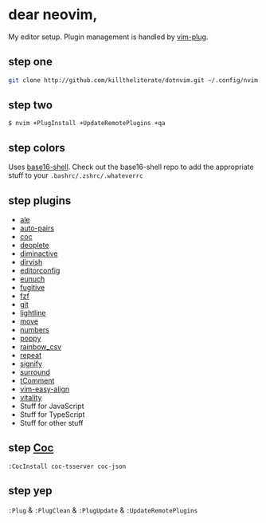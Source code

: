 # dear neovim,

My editor setup. Plugin management is handled by [vim-plug](http://github.com/junegunn/vim-plug).

## step one

```bash
git clone http://github.com/killtheliterate/dotnvim.git ~/.config/nvim
```

## step two

`$ nvim +PlugInstall +UpdateRemotePlugins +qa`

## step colors

Uses [base16-shell](https://github.com/chriskempson/base16-shell). Check out
the base16-shell repo to add the appropriate stuff to your 
`.bashrc/.zshrc/.whateverrc`

## step plugins

* [ale](https://github.com/w0rp/ale)
* [auto-pairs](http://github.com/jiangmiao/auto-pairs)
* [coc](https://github.com/neoclide/coc.nvim)
* [deoplete](http://github.com/sjl/shougo/deoplete.nvim)
* [diminactive](https://github.com/blueyed/vim-diminactive)
* [dirvish](https://github.com/justinmk/vim-dirvish)
* [editorconfig](http://github.com/editorconfig/editorconfig-vim)
* [eunuch](http://github.com/tpope/vim-eunuch)
* [fugitive](http://github.com/tpope/vim-fugitive)
* [fzf](http://github.com/junegunn/fzf.vim)
* [git](http://github.com/tpope/vim-git)
* [lightline](http://github.com/itchyny/lightline.vim)
* [move](http://github.com/matze/vim-move)
* [numbers](http://github.com/myusuf3/numbers.vim)
* [poppy](http://github.com/bounceme/poppy.vim)
* [rainbow_csv](https://github.com/mechatroner/rainbow_csv)
* [repeat](http://github.com/tpope/vim-repeat)
* [signify](http://github.com/mhinz/vim-signify)
* [surround](http://github.com/tpope/vim-surround)
* [tComment](http://github.com/tomtom/tcomment_vim)
* [vim-easy-align](https://github.com/junegunn/vim-easy-align)
* [vitality](http://github.com/sjl/vitality.vim)
* Stuff for JavaScript
* Stuff for TypeScript
* Stuff for other stuff

## step [Coc](https://github.com/neoclide/coc.nvim)
`:CocInstall coc-tsserver coc-json`

## step yep

`:Plug` & `:PlugClean` & `:PlugUpdate` & `:UpdateRemotePlugins`

